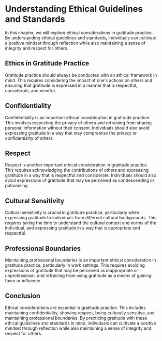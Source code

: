 # Understanding Ethical Guidelines and Standards

In this chapter, we will explore ethical considerations in gratitude practice. By understanding ethical guidelines and standards, individuals can cultivate a positive mindset through reflection while also maintaining a sense of integrity and respect for others.

Ethics in Gratitude Practice
----------------------------

Gratitude practice should always be conducted with an ethical framework in mind. This requires considering the impact of one's actions on others and ensuring that gratitude is expressed in a manner that is respectful, considerate, and mindful.

Confidentiality
---------------

Confidentiality is an important ethical consideration in gratitude practice. This involves respecting the privacy of others and refraining from sharing personal information without their consent. Individuals should also avoid expressing gratitude in a way that may compromise the privacy or confidentiality of others.

Respect
-------

Respect is another important ethical consideration in gratitude practice. This requires acknowledging the contributions of others and expressing gratitude in a way that is respectful and considerate. Individuals should also avoid expressions of gratitude that may be perceived as condescending or patronizing.

Cultural Sensitivity
--------------------

Cultural sensitivity is crucial in gratitude practice, particularly when expressing gratitude to individuals from different cultural backgrounds. This requires taking the time to understand the cultural context and norms of the individual, and expressing gratitude in a way that is appropriate and respectful.

Professional Boundaries
-----------------------

Maintaining professional boundaries is an important ethical consideration in gratitude practice, particularly in work settings. This requires avoiding expressions of gratitude that may be perceived as inappropriate or unprofessional, and refraining from using gratitude as a means of gaining favor or influence.

Conclusion
----------

Ethical considerations are essential in gratitude practice. This includes maintaining confidentiality, showing respect, being culturally sensitive, and maintaining professional boundaries. By practicing gratitude with these ethical guidelines and standards in mind, individuals can cultivate a positive mindset through reflection while also maintaining a sense of integrity and respect for others.
